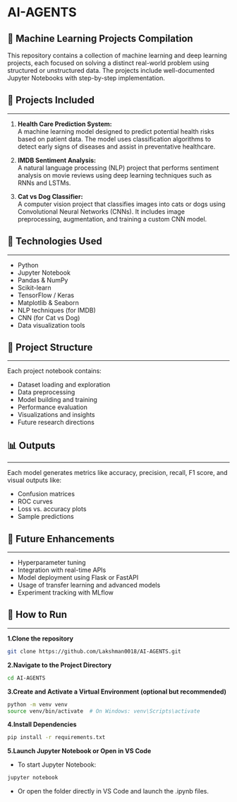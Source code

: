 # AI-AGENTS

🧠 Machine Learning Projects Compilation  
---
This repository contains a collection of machine learning and deep learning projects, each focused on solving a distinct real-world problem using structured or unstructured data. The projects include well-documented Jupyter Notebooks with step-by-step implementation.

## 📂 Projects Included  
---
1. **Health Care Prediction System:**  
A machine learning model designed to predict potential health risks based on patient data. The model uses classification algorithms to detect early signs of diseases and assist in preventative healthcare.

2. **IMDB Sentiment Analysis:**  
A natural language processing (NLP) project that performs sentiment analysis on movie reviews using deep learning techniques such as RNNs and LSTMs.

3. **Cat vs Dog Classifier:**  
A computer vision project that classifies images into cats or dogs using Convolutional Neural Networks (CNNs). It includes image preprocessing, augmentation, and training a custom CNN model.

## 🚀 Technologies Used  
---
- Python  
- Jupyter Notebook  
- Pandas & NumPy  
- Scikit-learn  
- TensorFlow / Keras  
- Matplotlib & Seaborn  
- NLP techniques (for IMDB)  
- CNN (for Cat vs Dog)  
- Data visualization tools  

## 📝 Project Structure  
---
Each project notebook contains:

- Dataset loading and exploration  
- Data preprocessing  
- Model building and training  
- Performance evaluation  
- Visualizations and insights  
- Future research directions  

## 📊 Outputs  
---
Each model generates metrics like accuracy, precision, recall, F1 score, and visual outputs like:

- Confusion matrices  
- ROC curves  
- Loss vs. accuracy plots  
- Sample predictions  

## 🔬 Future Enhancements  
---
- Hyperparameter tuning  
- Integration with real-time APIs  
- Model deployment using Flask or FastAPI  
- Usage of transfer learning and advanced models  
- Experiment tracking with MLflow  

## 📁 How to Run  
---
**1.Clone the repository**
```bash
git clone https://github.com/Lakshman0018/AI-AGENTS.git
```

**2.Navigate to the Project Directory**
```bash
cd AI-AGENTS
```

**3.Create and Activate a Virtual Environment (optional but recommended)**
```bash
python -m venv venv
source venv/bin/activate  # On Windows: venv\Scripts\activate
```

**4.Install Dependencies**
```bash
pip install -r requirements.txt
```
**5.Launch Jupyter Notebook or Open in VS Code**

- To start Jupyter Notebook:
```bash
jupyter notebook
```
- Or open the folder directly in VS Code and launch the .ipynb files.
